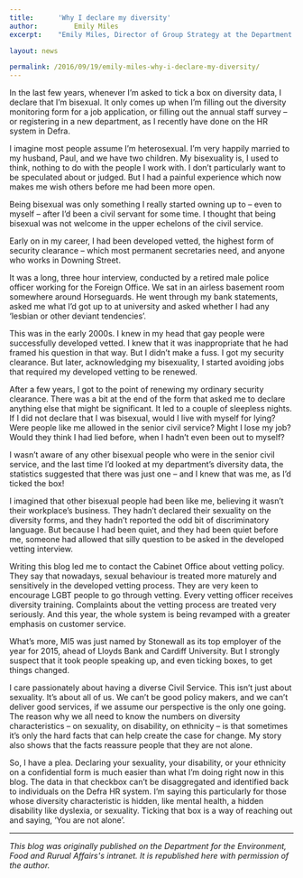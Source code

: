 ```yaml
---
title: 		'Why I declare my diversity'
author: 		Emily Miles
excerpt: 	"Emily Miles, Director of Group Strategy at the Department for the Environment, Food and Rural Affairs, shares her reasons for declaring her diversity characteristics on departmental HR systems. This blog is republished from the Defra intranet following Emily's interview with us for our new guest speaker series, CSRA Talks."

layout: news

permalink: /2016/09/19/emily-miles-why-i-declare-my-diversity/
---
```


In the last few years, whenever I’m asked to tick a box on diversity data, I declare that I’m bisexual. It only comes up when I’m filling out the diversity monitoring form for a job application, or filling out the annual staff survey – or registering in a new department, as I recently have done on the HR system in Defra.

I imagine most people assume I’m heterosexual. I’m very happily married to my husband, Paul, and we have two children. My bisexuality is, I used to think, nothing to do with the people I work with. I don’t particularly want to be speculated about or judged. But I had a painful experience which now makes me wish others before me had been more open.

Being bisexual was only something I really started owning up to – even to myself – after I’d been a civil servant for some time. I thought that being bisexual was not welcome in the upper echelons of the civil service.

Early on in my career, I had been developed vetted, the highest form of security clearance – which most permanent secretaries need, and anyone who works in Downing Street.

It was a long, three hour interview, conducted by a retired male police officer working for the Foreign Office. We sat in an airless basement room somewhere around Horseguards. He went through my bank statements, asked me what I’d got up to at university and asked whether I had any ‘lesbian or other deviant tendencies’.

This was in the early 2000s. I knew in my head that gay people were successfully developed vetted. I knew that it was inappropriate that he had framed his question in that way. But I didn’t make a fuss. I got my security clearance. But later, acknowledging my bisexuality, I started avoiding jobs that required my developed vetting to be renewed.

After a few years, I got to the point of renewing my ordinary security clearance. There was a bit at the end of the form that asked me to declare anything else that might be significant. It led to a couple of sleepless nights. If I did not declare that I was bisexual, would I live with myself for lying? Were people like me allowed in the senior civil service? Might I lose my job? Would they think I had lied before, when I hadn’t even been out to myself?

I wasn’t aware of any other bisexual people who were in the senior civil service, and the last time I’d looked at my department’s diversity data, the statistics suggested that there was just one – and I knew that was me, as I’d ticked the box!

I imagined that other bisexual people had been like me, believing it wasn’t their workplace’s business. They hadn’t declared their sexuality on the diversity forms, and they hadn’t reported the odd bit of discriminatory language. But because I had been quiet, and they had been quiet before me, someone had allowed that silly question to be asked in the developed vetting interview.

Writing this blog led me to contact the Cabinet Office about vetting policy. They say that nowadays, sexual behaviour is treated more maturely and sensitively in the developed vetting process. They are very keen to encourage LGBT people to go through vetting. Every vetting officer receives diversity training. Complaints about the vetting process are treated very seriously. And this year, the whole system is being revamped with a greater emphasis on customer service.

What’s more, MI5 was just named by Stonewall as its top employer of the year for 2015, ahead of Lloyds Bank and Cardiff University. But I strongly suspect that it took people speaking up, and even ticking boxes, to get things changed.

I care passionately about having a diverse Civil Service. This isn’t just about sexuality. It’s about all of us. We can’t be good policy makers, and we can’t deliver good services, if we assume our perspective is the only one going. The reason why we all need to know the numbers on diversity characteristics – on sexuality, on disability, on ethnicity – is that sometimes it’s only the hard facts that can help create the case for change. My story also shows that the facts reassure people that they are not alone.

So, I have a plea. Declaring your sexuality, your disability, or your ethnicity on a confidential form is much easier than what I’m doing right now in this blog. The data in that checkbox can’t be disaggregated and identified back to individuals on the Defra HR system. I’m saying this particularly for those whose diversity characteristic is hidden, like mental health, a hidden disability like dyslexia, or sexuality. Ticking that box is a way of reaching out and saying, ‘You are not alone’.

---

*This blog was originally published on the Department for the Environment, Food and Rurual Affairs's intranet. It is republished here with permission of the author.*